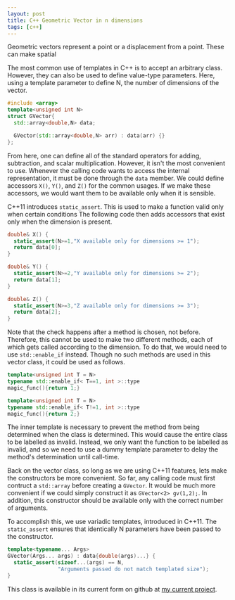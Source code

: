 ```yaml
---
layout: post
title: C++ Geometric Vector in n dimensions
tags: [c++]
---
```


Geometric vectors represent a point or a displacement from a point.
These can make spatial

The most common use of templates in C++ is to accept an arbitrary class.
However, they can also be used to define value-type parameters.
Here, using a template parameter to define N, the number of dimensions of the vector.

```c++
#include <array>
template<unsigned int N>
struct GVector{
  std::array<double,N> data;

  GVector(std::array<double,N> arr) : data(arr) {}
};
```

From here, one can define all of the standard operators for adding, subtraction, and scalar multiplication.
However, it isn't the most convenient to use.
Whenever the calling code wants to access the internal representation,
  it must be done through the `data` member.
We could define accessors `X()`, `Y()`, and `Z()` for the common usages.
If we make these accessors, we would want them to be available only when it is sensible.

C++11 introduces `static_assert`.
This is used to make a function valid only when certain conditions
The following code then adds accessors that exist only when the dimension is present.

```c++
double& X() {
  static_assert(N>=1,"X available only for dimensions >= 1");
  return data[0];
}

double& Y() {
  static_assert(N>=2,"Y available only for dimensions >= 2");
  return data[1];
}

double& Z() {
  static_assert(N>=3,"Z available only for dimensions >= 3");
  return data[2];
}
```

Note that the check happens after a method is chosen, not before.
Therefore, this cannot be used to make two different methods,
each of which gets called according to the dimension.
To do that, we would need to use `std::enable_if` instead.
Though no such methods are used in this vector class,
it could be used as follows.

```c++
template<unsigned int T = N>
typename std::enable_if< T==1, int >::type
magic_func(){return 1;}

template<unsigned int T = N>
typename std::enable_if< T!=1, int >::type
magic_func(){return 2;}
```

The inner template is necessary to prevent the method from being determined when the class is determined.
This would cause the entire class to be labelled as invalid.
Instead, we only want the function to be labelled as invalid,
and so we need to use a dummy template parameter to delay the method's determination until call-time.

Back on the vector class,
so long as we are using C++11 features, lets make the constructors be more convenient.
So far, any calling code must first contruct a `std::array` before creating a `GVector`.
It would be much more convenient if we could simply construct it as `GVector<2> gv(1,2);`.
In addition, this constructor should be available only with the correct number of arguments.

To accomplish this, we use variadic templates, introduced in C++11.
The `static_assert` ensures that identically N parameters have been passed to the constructor.

```c++
template<typename... Args>
GVector(Args... args) : data{double(args)...} {
  static_assert(sizeof...(args) == N,
                "Arguments passed do not match templated size");
}
```

This class is available in its current form
 on github at [my current project](http://github.com/Lunderberg/omnicolor-images/blob/master/include/GVector.hh).